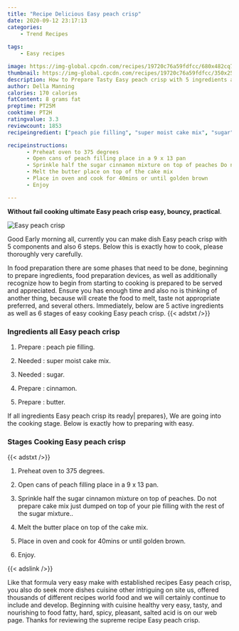 ```yaml
---
title: "Recipe Delicious Easy peach crisp"
date: 2020-09-12 23:17:13
categories:
    - Trend Recipes
    
tags:
    - Easy recipes

image: https://img-global.cpcdn.com/recipes/19720c76a59fdfcc/680x482cq70/easy-peach-crisp-recipe-main-photo.jpg
thumbnail: https://img-global.cpcdn.com/recipes/19720c76a59fdfcc/350x250cq70/easy-peach-crisp-recipe-main-photo.jpg
description: How to Prepare Tasty Easy peach crisp with 5 ingredients and 6 stages of easy cooking.
author: Della Manning
calories: 170 calories
fatContent: 8 grams fat
preptime: PT25M
cooktime: PT2H
ratingvalue: 3.3
reviewcount: 1853
recipeingredient: ["peach pie filling", "super moist cake mix", "sugar", "cinnamon", "butter"]

recipeinstructions: 
      - Preheat oven to 375 degrees 
      - Open cans of peach filling place in a 9 x 13 pan 
      - Sprinkle half the sugar cinnamon mixture on top of peaches Do not prepare cake mix just dumped on top of your pie filling with the rest of the sugar mixture 
      - Melt the butter place on top of the cake mix 
      - Place in oven and cook for 40mins or until golden brown 
      - Enjoy

---
```




**Without fail cooking ultimate Easy peach crisp easy, bouncy, practical**. 


![Easy peach crisp](https://img-global.cpcdn.com/recipes/19720c76a59fdfcc/680x482cq70/easy-peach-crisp-recipe-main-photo.jpg "Easy peach crisp")




Good Early morning all, currently you can make dish Easy peach crisp with 5 components and also 6 steps. Below this is exactly how to cook, please thoroughly very carefully.

In food preparation there are some phases that need to be done, beginning to prepare ingredients, food preparation devices, as well as additionally recognize how to begin from starting to cooking is prepared to be served and appreciated. Ensure you has enough time and also no is thinking of another thing, because will create the food to melt, taste not appropriate preferred, and several others. Immediately, below are 5 active ingredients as well as 6 stages of easy cooking Easy peach crisp.
{{< adstxt />}}

### Ingredients all Easy peach crisp


1. Prepare  : peach pie filling.

1. Needed  : super moist cake mix.

1. Needed  : sugar.

1. Prepare  : cinnamon.

1. Prepare  : butter.



If all ingredients Easy peach crisp its ready| prepares}, We are going into the cooking stage. Below is exactly how to preparing with easy.

### Stages Cooking Easy peach crisp

{{< adstxt />}}


1. Preheat oven to 375 degrees.



1. Open cans of peach filling place in a 9 x 13 pan.



1. Sprinkle half the sugar cinnamon mixture on top of peaches. Do not prepare cake mix just dumped on top of your pie filling with the rest of the sugar mixture..



1. Melt the butter place on top of the cake mix.



1. Place in oven and cook for 40mins or until golden brown.



1. Enjoy.





{{< adslink />}}

Like that formula very easy make with established recipes Easy peach crisp, you also do seek more dishes cuisine other intriguing on site us, offered thousands of different recipes world food and we will certainly continue to include and develop. Beginning with cuisine healthy very easy, tasty, and nourishing to food fatty, hard, spicy, pleasant, salted acid is on our web page. Thanks for reviewing the supreme recipe Easy peach crisp.
